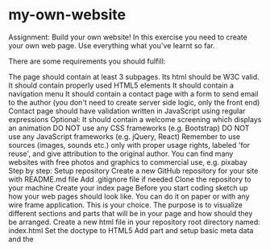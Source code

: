# my-own-website
Assignment: Build your own website!
In this exercise you need to create your own web page. Use everything what you've learnt so far.

There are some requirements you should fulfill:

The page should contain at least 3 subpages.
Its html should be W3C valid.
It should contain properly used HTML5 elements
It should contain a navigation menu
It should contain a contact page with a form to send email to the author (you don't need to create server side logic, only the front end)
Contact page should have validation written in JavaScript using regular expressions
Optional: It should contain a welcome screening which displays an animation
DO NOT use any CSS frameworks (e.g. Bootstrap)
DO NOT use any JavaScript frameworks (e.g. jQuery, React)
Remember to use sources (images, sounds etc.) only with proper usage rights, labeled 'for reuse', and give attribution to the original author. You can find many websites with free photos and graphics to commercial use, e.g. pixabay
Step by step:
Setup repository
Create a new GitHub repository for your site with README.md file
Add .gitignore file if needed
Clone the repository to your machine
Create your index page
Before you start coding sketch up how your web pages should look like. You can do it on paper or with any wire frame application. This is your choice. The purpose is to visualize different sections and parts that will be in your page and how should they be arranged.
Create a new html file in your repository root directory named: index.html
Set the doctype to HTML5
Add <head> part and setup basic meta data and the <title> of the page
Add part
Add <header> to the body which will contain navigation menu. First menu item should link to index.
Add a <div> element to the body which has a class named: content. This will contain the part of the pages which differs from each other.
Add an image of you and a small introduction next to it about yourself.
Add some content to it (e.g. the description of the exercise) to see where will it be. You can fill it with arbitrary content. Take care to use the different html tags properly so it can express your intent.
Add <footer> and add some content to it. Take example from other sites.
After you finish commit your changes into your repository with a descriptive comment.
Make it nice
Create a new folder named css in your repository's root directory
Create a style.css file in that newly created folder. This will contain all your rules about your site's appearance.
Add a reference to it in your index.html file's head part.
Define basic rules for the body element. (Default background, font, alignment...) These rules are inherited in the child elements (every element which located inside the body).
Write css rules to make all the site like your sketch.
Create a contact page
Copy your index.html file and give it the name: contact.html
Add a link to your navigation menu which redirects to this html page
Delete the inner content of div.content element
Create a form inside it
Add two <input> field and a <textarea> field to the form and proper <label>s to them. The first input field is the name which has a placeholder text: Enter your name The second input field is the email with placeholder text: Give your email The textarea will contain the message so give some handful instruction in the placeholder text. Do not forget add named all your form element.
Add a submit button wich should has the text SEND on it. It should be disabled by default.
Open your style.css file and at the bottom of it and write some rules which makes it nice. (e.g. horizontally centered and the fields has the same width). You can see an example on the https://codecool.pl/kontakt/ web site. Maybe it is familiar to you. ;)
Commit your changes into your repository.
Add JavaScript form validation to contact page
Write code that will enable submit button if all form fields are not empty. It should get back to being disabled if content of any field will be empty again.
Write JavaScript code using regular expressions that will check if name fulfills following restrictions:
it is not empty and does not contain only whitespace characters
it contains only letters and space
each word in it starts with capital letters
it is not longer than
Write code using regular expressions that will check if email fulfills following restrictions:
it is not empty and does not contain only whitespace characters
it is a valid email address
Write code that will fire validation methods for each field when the submit button is pressed. It should not cause page reloading.
If there are validation errors after clicking SEND, display them on the form. There are many ways to do that, you can find some example designs on that page.
If there are no errors after clicking SEND, the page should display an alert with information that message has been sent. After that, each field of form should be cleared.
After you finish commit your changes into your repository with a descriptive comment. If you feel that it would be good to have separate commits for each step, do it.
Create your custom pages
Create your new html file(s) based on the index.html
Add the proper link to the navigation menu on every other html files.
Fill it with custom content
Extend your stylesheet if needed
Do not forget to commit and push your changes into your repository!
Validate your pages
Go to https://validator.w3.org/
Validate your sites
Fix the issues
While checking your implementation, we will give you feedback on conforming requirements and on UX/UI of your solution.

Hosting your page
If you want, you can try out hosting your page online using GitHub Pages. It's used by many developers to host different type of static pages. You can find many homepages of open source projects hosted as a page on GitHub Pages. Even our mentors use it, for hosting JavaScript clone of Space Invaders for example.

 PREVIOUS
